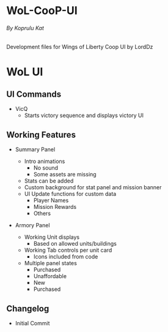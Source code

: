 # WoL-CooP-UI
###### By Koprulu Kat

Development files for Wings of Liberty Coop UI by LordDz

# WoL UI

## UI Commands
- VicQ
    - Starts victory sequence and displays victory UI

## Working Features
- Summary Panel 
    - Intro animations
        - No sound
        - Some assets are missing
    - Stats can be added
    - Custom background for stat panel and mission banner
    - UI Update functions for custom data
        - Player Names
        - Mission Rewards
        - Others

- Armory Panel
    - Working Unit displays
        - Based on allowed units/buildings
    - Working Tab controls per unit card
        - Icons included from code
    - Multiple panel states
        - Purchased
        - Unaffordable
        - New
        - Purchased

## Changelog
- Initial Commit